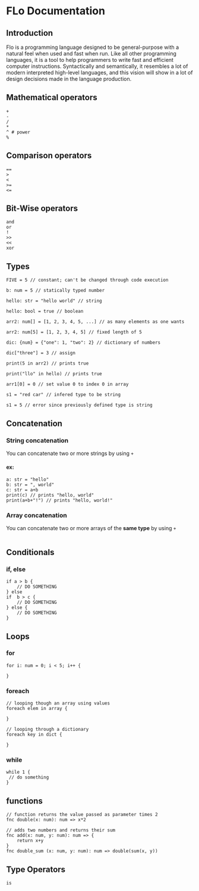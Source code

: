 # FLo Documentation
## Introduction
Flo is a programming language designed to be general-purpose with a natural feel when used and fast when run. Like all other programming languages, it is a tool to help programmers to write fast and efficient computer instructions. Syntactically and semantically, it resembles a lot of modern interpreted high-level languages, and this vision will show in a lot of design decisions made in the language production.


## Mathematical operators
```
+
-
/
*
^ # power
%
```
## Comparison operators
```
== 
>
<
>=
<=

```
## Bit-Wise operators
```
and
or
!
>>
<<
xor
```
## Types
```
FIVE = 5 // constant; can't be changed through code execution

b: num = 5 // statically typed number

hello: str = "hello world" // string

hello: bool = true // boolean

arr2: num[] = [1, 2, 3, 4, 5, ...] // as many elements as one wants

arr2: num[5] = [1, 2, 3, 4, 5] // fixed length of 5

dic: {num} = {"one": 1, "two": 2} // dictionary of numbers

dic["three"] = 3 // assign

print(5 in arr2) // prints true

print("llo" in hello) // prints true

arr1[0] = 0 // set value 0 to index 0 in array

s1 = "red car" // infered type to be string

s1 = 5 // error since previously defined type is string
```
## Concatenation
### String concatenation
You can concatenate two or more strings by using `+`
#### ex:
```
a: str = "hello"
b: str = ", world"
c: str = a+b
print(c) // prints "hello, world"
print(a+b+"!") // prints "hello, world!"
```
### Array concatenation
You can concatenate two or more arrays of the **same type** by using `+`
```
```

## Conditionals 
### if, else
```
if a > b {
    // DO SOMETHING
} else 
if  b > c {
    // DO SOMETHING
} else {
    // DO SOMETHING
}
```
## Loops 

### for
```
for i: num = 0; i < 5; i++ {

}
```
### foreach
```
// looping though an array using values
foreach elem in array {

}
```
```
// looping through a dictionary
foreach key in dict {

}
```
### while
```
while 1 {
 // do something
}
```

## functions
```
// function returns the value passed as parameter times 2
fnc double(x: num): num => x*2

// adds two numbers and returns their sum
fnc add(x: num, y: num): num => {
    return x+y
}
fnc double_sum (x: num, y: num): num => double(sum(x, y))
```
## Type Operators
```
is
```
